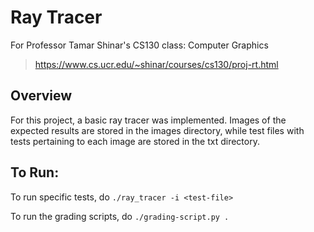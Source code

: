 # Ray Tracer

For Professor Tamar Shinar's CS130 class: Computer Graphics 

> https://www.cs.ucr.edu/~shinar/courses/cs130/proj-rt.html

## Overview

For this project, a basic ray tracer was implemented.  Images of the expected results are stored in the images directory, 
while test files with tests pertaining to each image are stored in the txt directory.

## To Run:
To run specific tests, do `./ray_tracer -i <test-file>`

To run the grading scripts, do `./grading-script.py .`

